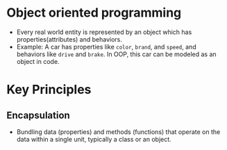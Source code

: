 # Object oriented programming

- Every real world entity is represented by an object which has properties(attributes) and behaviors.
- Example: A car has properties like `color`, `brand`, and `speed`, and behaviors like `drive` and `brake`. In OOP, this car can be modeled as an object in code.

# Key Principles

## Encapsulation

- Bundling data (properties) and methods (functions) that operate on the data within a single unit, typically a class or an object.
